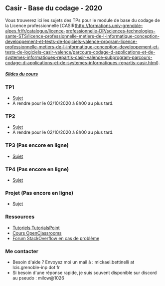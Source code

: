 ## Casir - Base du codage - 2020

Vous trouverez ici les sujets des TPs pour le module de base du codage de la Licence professionnelle [CASIR(http://formations.univ-grenoble-alpes.fr/fr/catalogue/licence-professionnelle-DP/sciences-technologies-sante-STS/licence-professionnelle-metiers-de-l-informatique-conception-developpement-et-tests-de-logiciels-valence-program-licence-professionnelle-metiers-de-l-informatique-conception-developpement-et-tests-de-logiciels-casir-valence/parcours-codage-d-applications-et-de-systemes-informatiques-repartis-casir-valence-subprogram-parcours-codage-d-applications-et-de-systemes-informatiques-repartis-casir.html).

##### [Slides du cours](Documents/CoursPython.pdf)

### TP1

+   [Sujet](Documents/TP1.zip)
+   A rendre pour le 02/10/2020 à 8h00 au plus tard.

### TP2

+   [Sujet](Documents/TP2.zip)
+   A rendre pour le 02/10/2020 à 8h00 au plus tard.

### TP3 (Pas encore en ligne)

+   [Sujet]()

### TP4 (Pas encore en ligne)

+   [Sujet]()

### Projet (Pas encore en ligne)

+   [Sujet]()


### Ressources

+   [Tutoriels TutorialsPoint](https://www.tutorialspoint.com/python/index.htm)
+   [Cours OpenClassrooms](https://openclassrooms.com/fr/courses/235344-apprenez-a-programmer-en-python)
+   [Forum StackOverflow en cas de problème](https://stackoverflow.com/)

### Me contacter

+ Besoin d'aide ? Envoyez moi un mail à : mickael.bettinelli at lcis.grenoble-inp dot fr
+ Si besoin d'une réponse rapide, je suis souvent disponible sur discord au pseudo : milow@1026


